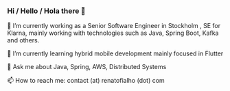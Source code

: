 ### Hi / Hello / Hola there 👋


🔭 I’m currently working as a Senior Software Engineer in Stockholm , SE for Klarna, mainly working with technologies such as Java, Spring Boot, Kafka and others.

🌱 I’m currently learning hybrid mobile development mainly focused in Flutter

💬 Ask me about Java, Spring, AWS, Distributed Systems

📫 How to reach me: contact (at) renatofialho (dot) com
